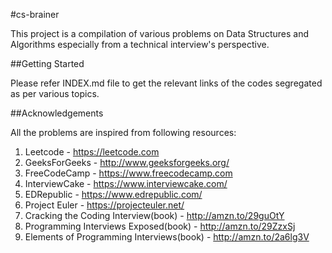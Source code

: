 #cs-brainer

This project is a compilation of various problems on Data Structures and Algorithms especially from a technical interview's perspective.

##Getting Started

Please refer INDEX.md file to get the relevant links of the codes segregated as per various topics.

##Acknowledgements

All the problems are inspired from following resources:

1. Leetcode - https://leetcode.com 
2. GeeksForGeeks - http://www.geeksforgeeks.org/
3. FreeCodeCamp - https://www.freecodecamp.com
4. InterviewCake - https://www.interviewcake.com/
5. EDRepublic - https://www.edrepublic.com/
6. Project Euler - https://projecteuler.net/
7. Cracking the Coding Interview(book) - http://amzn.to/29guOtY
8. Programming Interviews Exposed(book) - http://amzn.to/29ZzxSj
9. Elements of Programming Interviews(book) - http://amzn.to/2a6lg3V 
